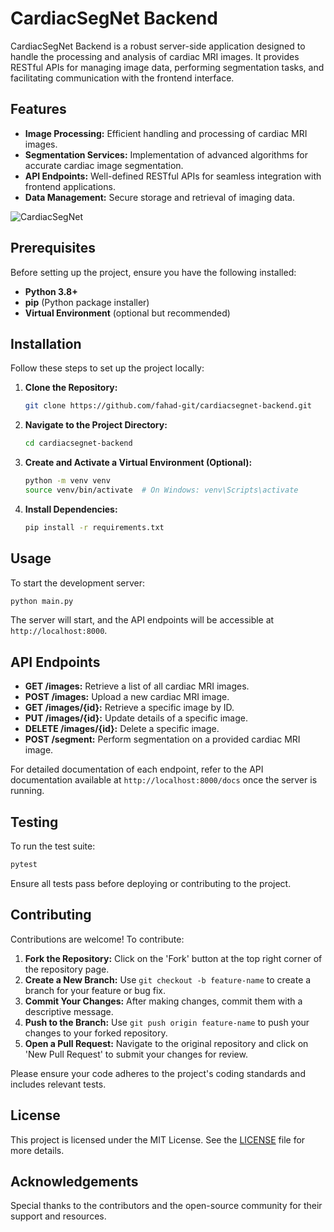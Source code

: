 # CardiacSegNet Backend

CardiacSegNet Backend is a robust server-side application designed to handle the processing and analysis of cardiac MRI images. It provides RESTful APIs for managing image data, performing segmentation tasks, and facilitating communication with the frontend interface.

## Features

- **Image Processing:** Efficient handling and processing of cardiac MRI images.
- **Segmentation Services:** Implementation of advanced algorithms for accurate cardiac image segmentation.
- **API Endpoints:** Well-defined RESTful APIs for seamless integration with frontend applications.
- **Data Management:** Secure storage and retrieval of imaging data.

![CardiacSegNet](https://github.com/user-attachments/assets/81ed389e-6713-4f16-adab-1964fe717d46)

## Prerequisites

Before setting up the project, ensure you have the following installed:

- **Python 3.8+**
- **pip** (Python package installer)
- **Virtual Environment** (optional but recommended)

## Installation

Follow these steps to set up the project locally:

1. **Clone the Repository:**

   ```bash
   git clone https://github.com/fahad-git/cardiacsegnet-backend.git
   ```

2. **Navigate to the Project Directory:**

   ```bash
   cd cardiacsegnet-backend
   ```

3. **Create and Activate a Virtual Environment (Optional):**

   ```bash
   python -m venv venv
   source venv/bin/activate  # On Windows: venv\Scripts\activate
   ```

4. **Install Dependencies:**

   ```bash
   pip install -r requirements.txt
   ```

## Usage

To start the development server:

```bash
python main.py
```

The server will start, and the API endpoints will be accessible at `http://localhost:8000`.

## API Endpoints

- **GET /images:** Retrieve a list of all cardiac MRI images.
- **POST /images:** Upload a new cardiac MRI image.
- **GET /images/{id}:** Retrieve a specific image by ID.
- **PUT /images/{id}:** Update details of a specific image.
- **DELETE /images/{id}:** Delete a specific image.
- **POST /segment:** Perform segmentation on a provided cardiac MRI image.

For detailed documentation of each endpoint, refer to the API documentation available at `http://localhost:8000/docs` once the server is running.

## Testing

To run the test suite:

```bash
pytest
```

Ensure all tests pass before deploying or contributing to the project.

## Contributing

Contributions are welcome! To contribute:

1. **Fork the Repository:** Click on the 'Fork' button at the top right corner of the repository page.
2. **Create a New Branch:** Use `git checkout -b feature-name` to create a branch for your feature or bug fix.
3. **Commit Your Changes:** After making changes, commit them with a descriptive message.
4. **Push to the Branch:** Use `git push origin feature-name` to push your changes to your forked repository.
5. **Open a Pull Request:** Navigate to the original repository and click on 'New Pull Request' to submit your changes for review.

Please ensure your code adheres to the project's coding standards and includes relevant tests.

## License

This project is licensed under the MIT License. See the [LICENSE](LICENSE) file for more details.

## Acknowledgements

Special thanks to the contributors and the open-source community for their support and resources.
